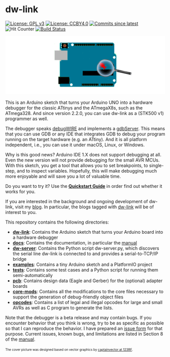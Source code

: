 # dw-link 

[![License: GPL v3](https://img.shields.io/badge/License-GPLv3-blue.svg)](https://www.gnu.org/licenses/gpl-3.0)
[![License: CCBY4.0](https://img.shields.io/badge/License-CCBY4.0-blue.svg)](https://creativecommons.org/licenses/by/4.0/)
[![Commits since latest](https://img.shields.io/github/commits-since/felias-fogg/dw-link/latest?include_prereleases)](https://github.com/felias-fogg/dw-link/commits/master)
![Hit Counter](https://visitor-badge.laobi.icu/badge?page_id=felias-fogg_dw-link)
[![Build Status](https://github.com/felias-fogg/dw-link/workflows/Build/badge.svg)](https://github.com/felias-fogg/dw-link/actions)

![cover](docs/pics/uno-debug2.png)

This is an Arduino sketch that turns your Arduino UNO into a hardware debugger for the classic ATtinys and the ATmegaX8s, such as the ATmega328. And since version 2.2.0, you can use dw-link as a (STK500 v1) programmer as well.

The debugger speaks [debugWIRE](https://en.wikipedia.org/wiki/DebugWIRE) and implements a [gdbServer](https://en.wikipedia.org/wiki/Gdbserver).  This means that you can use GDB or any IDE that integrates GDB to debug your program running on the target hardware (e.g. an ATtiny).  And it is all platform independent, i.e., you can use it under macOS, Linux, or Windows.

Why is this good news? Arduino IDE 1.X does not support debugging at all. Even the new version will not provide debugging for the small AVR MCUs. With this sketch, you get a tool that allows you to set breakpoints, to single-step, and to inspect variables. Hopefully, this will make debugging much more enjoyable and will save you a lot of valuable time.

Do you want to try it? Use the [**Quickstart Guide**](docs/quickstart.md) in order find out whether it works for you.

If you are interested in the background and ongoing development of dw-link, visit my [blog](https://arduino-craft-corner.de/). In particular, the blogs tagged with [dw-link](https://arduino-craft-corner.de/index.php/tag/dw-link/) will be of interest to you.

This repository contains the following directories:

* [**dw-link**](dw-link/): Contains the Arduino sketch that turns your Arduino board into a hardware debugger
* [**docs**](docs/): Contains the documentation, in particular the [manual](docs/manual.md)
* [**dw-server**](dw-server/): Contains the Python script dw-server.py, which discovers the serial line dw-link is connected to and provides a serial-to-TCP/IP bridge
* [**examples**](examples/): Contains a tiny Arduino sketch and a PlatformIO project
* [**tests**](tests/): Contains some test cases and a Python script for running them semi-automatically
* [**pcb**](pcb/): Contains design data (Eagle and Gerber) for the (optional) adapter boards 
* [**core-mods**](core-mods/): Contains all the modifications to the core files necessary to support the generation of debug-friendly object files
* [**opcodes**](opcodes): Contains a list of legal and illegal opcodes for large and small AVRs as well as C program to generate the lists.

Note that the debugger is a beta release and may contain bugs. If you encounter behavior that you think is wrong, try to be as specific as possible so that I can reproduce the behavior. I have prepared an [issue form](docs/issue_form.md) for that purpose. Current issues, known bugs, and limitations are listed in Section 8 of the [manual](docs/manual.md). 



<font size="-3">The cover picture was designed based on vector graphics by [captainvector at 123RF](https://de.123rf.com/profile_captainvector).</font>

